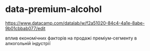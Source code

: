 # data-premium-alcohol
https://www.datacamp.com/datalab/w/f2a51020-84c4-4a1e-8abe-9b01cbbab077/edit

вплив економічних факторів на продажі преміум-сегменту в алкогольній індустрії

